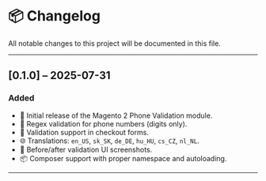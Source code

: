# 📦 Changelog

All notable changes to this project will be documented in this file.

---

## [0.1.0] – 2025-07-31
### Added
- 📱 Initial release of the Magento 2 Phone Validation module.
- 🧪 Regex validation for phone numbers (digits only).
- 🛒 Validation support in checkout forms.
- 🌐 Translations: `en_US`, `sk_SK`, `de_DE`, `hu_HU`, `cs_CZ`, `nl_NL`.
- 📸 Before/after validation UI screenshots.
- 📦 Composer support with proper namespace and autoloading.

---
